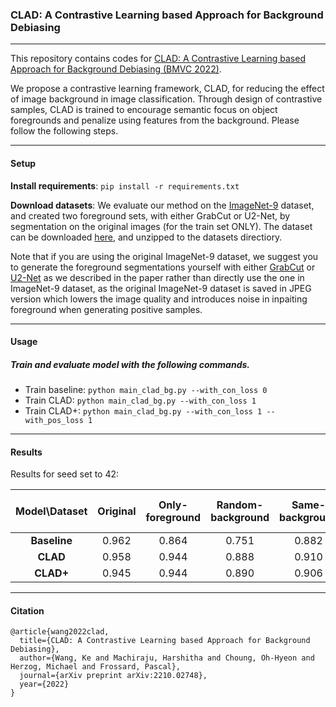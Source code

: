 ### CLAD: A Contrastive Learning based Approach for Background Debiasing
---
This repository contains codes for [CLAD: A Contrastive Learning based Approach for Background Debiasing (BMVC 2022)](https://arxiv.org/abs/2210.02748). 

We propose a contrastive learning framework, CLAD, for reducing the effect of image background in image classification. Through design of contrastive samples, CLAD is trained to encourage semantic focus on object foregrounds and penalize using features from the background. Please follow the following steps.

---
#### Setup

**Install requirements**: ```pip install -r requirements.txt```

**Download datasets**:    We evaluate our method on the [ImageNet-9](https://github.com/MadryLab/backgrounds_challenge) dataset, and created two foreground sets, with either GrabCut or U2-Net, by segmentation on the original images (for the train set ONLY). The dataset can be downloaded [here](https://drive.google.com/file/d/1FMnN8wd-XmnScV6mwWIeKXXnK0-zgoBL/view?usp=share_link), and unzipped to the datasets directiory. 

Note that if you are using the original ImageNet-9 dataset, we suggest you to generate the foreground segmentations yourself with either [GrabCut](https://docs.opencv.org/3.4/d8/d83/tutorial_py_grabcut.html) or [U2-Net](https://github.com/xuebinqin/U-2-Net) as we described in the paper rather than directly use the one in ImageNet-9 dataset, as the original ImageNet-9 dataset is saved in JPEG version which lowers the image quality and introduces noise in inpaiting foreground when generating positive samples. 

---
#### Usage

##### Train and evaluate model with the following commands.

* Train baseline:
```python main_clad_bg.py --with_con_loss 0```
* Train CLAD:
```python main_clad_bg.py --with_con_loss 1```
* Train CLAD+:
```python main_clad_bg.py --with_con_loss 1 --with_pos_loss 1```

---
#### Results
Results for seed set to 42:

| Model\Dataset | Original | Only-foreground | Random-background | Same-background | Background gap (↓) | Only-background (↓) |
|:-------------:|:--------:|:---------------:|:-----------------:|:---------------:|:--------------:|:---------------:|
| **Baseline** |   0.962  |      0.864      |       0.751       |      0.882      |      0.131     |      0.443      |
|    **CLAD**   |   0.958  |      0.944      |       0.888       |      0.910      |      0.022     |      0.345      |
|    **CLAD+**   |   0.945  |      0.944      |       0.890       |      0.906      |      0.016     |      0.227      |

---
#### Citation
```
@article{wang2022clad,
  title={CLAD: A Contrastive Learning based Approach for Background Debiasing},
  author={Wang, Ke and Machiraju, Harshitha and Choung, Oh-Hyeon and Herzog, Michael and Frossard, Pascal},
  journal={arXiv preprint arXiv:2210.02748},
  year={2022}
}
```
